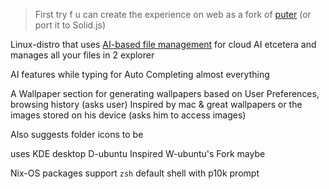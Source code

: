 
> First try f u can create the experience on web as a fork of [puter](https://puter.com) (or port it to Solid.js)

Linux-distro that uses [AI-based file management](https://github.com/iyaja/llama-fs) for cloud AI etcetera and manages all your files in 2 explorer

AI features while typing for Auto Completing almost everything

A Wallpaper section for generating wallpapers based on User Preferences, browsing history (asks user)
Inspired by mac & great wallpapers or the images stored on his device (asks him to access images)

Also suggests folder icons to be

uses KDE desktop
D-ubuntu Inspired
W-ubuntu's Fork maybe

Nix-OS packages support
`zsh` default shell with p10k prompt
